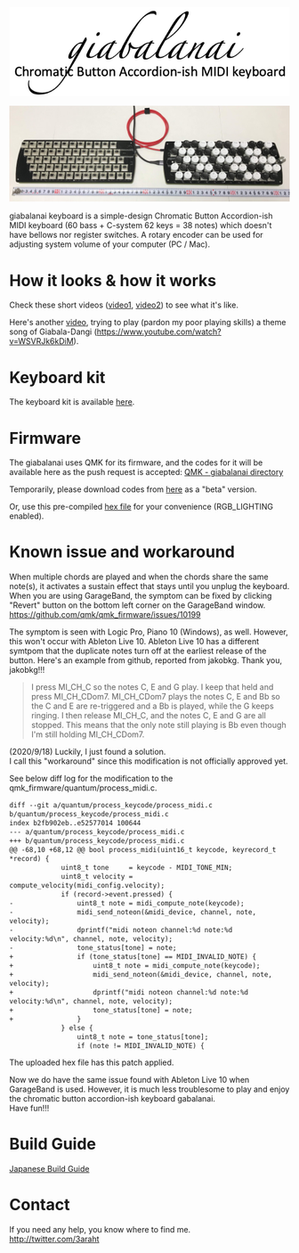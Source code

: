 <p align=center>
<img width="700" alt="giabalanai_logo" src="https://github.com/3araht/giabalanai/blob/master/pictures/giabalanai_logo.png">
</p>

![giabalanai overview](https://github.com/3araht/giabalanai/blob/master/pictures/giabalanai_overview.jpg)

giabalanai keyboard is a simple-design Chromatic Button Accordion-ish MIDI keyboard (60 bass + C-system 62 keys = 38 notes) which doesn't have bellows nor register switches.
A rotary encoder can be used for adjusting system volume of your computer (PC / Mac).

# How it looks & how it works
Check these short videos ([video1](https://github.com/3araht/giabalanai/blob/master/videos/giabalanai_keyboard.mp4), [video2](https://github.com/3araht/giabalanai/blob/master/videos/62buttons_38notes.mp4)) to see what it's like.

Here's another [video](https://github.com/3araht/giabalanai/blob/master/videos/giabala_dangi_ep.16_theme_song_feat.Mr.Seto.mp4), trying to play (pardon my poor playing skills) a theme song of Giabala-Dangi (https://www.youtube.com/watch?v=WSVRJk6kDiM).

# Keyboard kit
The keyboard kit is available [here](https://yushakobo.jp/shop/consign_giabalanai/).

# Firmware

The giabalanai uses QMK for its firmware, and the codes for it will be available here as the push request is accepted:
[QMK - giabalanai directory](https://github.com/qmk/qmk_firmware/tree/master/keyboards/giabalanai)

Temporarily, please download codes from [here](https://github.com/3araht/giabalanai/blob/master/temp/qmk_firmware/keyboards/giabalanai) as a "beta" version.

Or, use this pre-compiled [hex file](https://github.com/3araht/giabalanai/blob/master/giabalanai_3araht.hex) for your convenience (RGB_LIGHTING enabled).

# Known issue and workaround

When multiple chords are played and when the chords share the same note(s), it activates a sustain effect that stays until you unplug the keyboard.
When you are using GarageBand, the symptom can be fixed by clicking "Revert" button on the bottom left corner on the GarageBand window.  
https://github.com/qmk/qmk_firmware/issues/10199

The symptom is seen with Logic Pro, Piano 10 (Windows), as well.
However, this won't occur with Ableton Live 10.
Ableton Live 10 has a different symtpom that the duplicate notes turn off at the earliest release of the button.
Here's an example from github, reported from jakobkg. Thank you, jakobkg!!!


>I press MI_CH_C so the notes C, E and G play. I keep that held and press MI_CH_CDom7. MI_CH_CDom7 plays the notes C, E and Bb so the C and E are re-triggered and a Bb is played, while the G keeps ringing.
>I then release MI_CH_C, and the notes C, E and G are all stopped. This means that the only note still playing is Bb even though I'm still holding MI_CH_CDom7.

(2020/9/18) Luckily, I just found a solution.  
I call this "workaround" since this modification is not officially approved yet.

See below diff log for the modification to the qmk_firmware/quantum/process_midi.c.

```
diff --git a/quantum/process_keycode/process_midi.c b/quantum/process_keycode/process_midi.c
index b2fb902eb..e52577014 100644
--- a/quantum/process_keycode/process_midi.c
+++ b/quantum/process_keycode/process_midi.c
@@ -68,10 +68,12 @@ bool process_midi(uint16_t keycode, keyrecord_t *record) {
             uint8_t tone     = keycode - MIDI_TONE_MIN;
             uint8_t velocity = compute_velocity(midi_config.velocity);
             if (record->event.pressed) {
-                uint8_t note = midi_compute_note(keycode);
-                midi_send_noteon(&midi_device, channel, note, velocity);
-                dprintf("midi noteon channel:%d note:%d velocity:%d\n", channel, note, velocity);
-                tone_status[tone] = note;
+                if (tone_status[tone] == MIDI_INVALID_NOTE) {
+                    uint8_t note = midi_compute_note(keycode);
+                    midi_send_noteon(&midi_device, channel, note, velocity);
+                    dprintf("midi noteon channel:%d note:%d velocity:%d\n", channel, note, velocity);
+                    tone_status[tone] = note;
+                }
             } else {
                 uint8_t note = tone_status[tone];
                 if (note != MIDI_INVALID_NOTE) {
```

The uploaded hex file has this patch applied.

Now we do have the same issue found with Ableton Live 10 when GarageBand is used.
However, it is much less troublesome to play and enjoy the chromatic button accordion-ish keyboard gabalanai.  
Have fun!!!


# Build Guide

[Japanese Build Guide](https://github.com/3araht/giabalanai/blob/master/docs/build.md)

# Contact
If you need any help, you know where to find me.  
http://twitter.com/3araht
